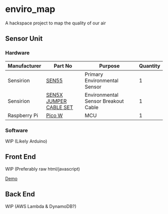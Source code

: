 # enviro_map
A hackspace project to map the quality of our air

## Sensor Unit
### Hardware
| Manufacturer | Part No | Purpose | Quantity |
|--------------|---------|---------|----------|
| Sensirion    | [SEN55](https://www.digikey.co.uk/en/products/detail/sensirion-ag/SEN55-SDN-T/16342756?s=N4IgTCBcDaIM4FMB2BWFIC6BfIA)   | Primary Environmental Sensor | 1 |
| Sensirion    | [SEN5X JUMPER CABLE SET](https://www.digikey.co.uk/en/products/detail/sensirion-ag/SEN5X-JUMPER-6-PIN-JST-GHR-06V-S-CABLE-SET/20507225) | Environmental Sensor Breakout Cable | 1 |
| Raspberry Pi | [Pico W](https://www.digikey.co.uk/en/products/detail/raspberry-pi/SC0918/16608263)  | MCU     | 1 |

### Software
WIP (Likely Arduino)

## Front End
WIP (Preferably raw html/javascript)

[Demo](https://rawcdn.githack.com/cheltenhamhackspace/enviro_map/adfc7acc3d47bd99ebaca75dd163c78b1ab452f4/frontend/wip-demo.html)

## Back End
WIP (AWS Lambda & DynamoDB?)